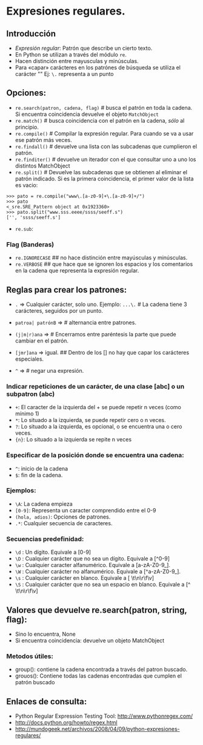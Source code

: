 # Expresiones regulares.

## Introducción
* *Expresión regular*: Patrón que describe un cierto texto.
* En Python se utilizan a través del módulo `re`.
* Hacen distinción entre mayusculas y minúsculas.
* Para «capar» carácteres en los patrónes de búsqueda se utiliza el carácter "\"
 Ej: `\.` representa a un punto

## Opciones:
* `re.search(patron, cadena, flag)` # busca el patrón en toda la cadena. Si encuentra coincidencia devuelve el objeto `MatchObject`
* `re.match()` # busca coincidencia con el patrón en la cadena, *sólo* al principio.
* `re.compile()`  # Compilar la expresión regular. Para cuando se va a usar ese patrón más veces.
* `re.findall()` # devuelve una lista con las subcadenas que cumplieron el patrón.
* `re.finditer()` # devuelve un iterador con el que consultar uno a uno los distintos MatchObject
* `re.split()` # Devuelve las subcadenas que se obtienen al eliminar el patrón indicado. Si es la primera coincidencia, el primer valor de la lista es vacio:
```
>>> pato = re.compile("www\.[a-z0-9]+\.[a-z0-9]+/")
>>> pato
<_sre.SRE_Pattern object at 0x1923360>
>>> pato.split("www.sss.eeee/ssss/seeff.s")
['', 'ssss/seeff.s']
```
* `re.sub`: 

### Flag (Banderas)

* `re.IGNORECASE` ## no hace distinción entre mayúsculas y minúsculas.
* `re.VERBOSE` ## que hace que se ignoren los espacios y los comentarios en la cadena que representa la expresión regular.


## Reglas para crear los patrones:

* `.` => Cualquier carácter, solo uno.
Ejemplo: `...\.` # La cadena tiene 3 carácteres, seguidos por un punto.

* `patroa| patrónB` => # alternancia entre patrones.
* `(j|m|r)ana` => # Encerramos entre paréntesis la parte que puede cambiar en el patrón.
* `[jmr]ana` => igual.  ## Dentro de los [] no hay que capar los carácteres especiales.
* `^` => # negar una expresión.

### Indicar repeticiones de un carácter, de una clase [abc] o un subpatron (abc)

* `+`: El caracter de la izquierda del + se puede repetir n veces (como mínimo 1)
* `*`: Lo situado a la izquierda, se puede repetir cero o n veces.
* `?`: Lo situado a la izquierda, es opcional, o se encuentra una o cero veces.
* `{n}`: Lo situado a la izquierda se repite n veces

### Especificar de la posición donde se encuentra una cadena:

* `^`: inicio de la cadena
* `$`: fin de la cadena.

### Ejemplos: 

* `\A`: La cadena empieza
* `[0-9]`: Representa un caracter comprendido entre el 0-9
* `(hola, adios)`: Opciones de patrones.
* `.*`: Cualquier secuencia de caracteres.

### Secuencias predefinidad:

* `\d` : Un dígito. Equivale a [0-9]
* `\D` : Cualquier carácter que no sea un dígito. Equivale a [^0-9]
* `\w` : Cualquier caracter alfanumérico. Equivale a [a-zA-Z0-9_].
* `\W` : Cualquier carácter no alfanumérico. Equivale a [^a-zA-Z0-9_].
* `\s` : Cualquier carácter en blanco. Equivale a [ \t\n\r\f\v]
* `\S` : Cualquier carácter que no sea un espacio en blanco. Equivale a [^ \t\n\r\f\v]


## Valores que devuelve re.search(patron, string, flag):

* Sino lo encuentra, None
* Si encuentra coincidencia: devuelve un objeto MatchObject 

### Metodos útiles:

* group(): contiene la cadena encontrada a través del patron buscado.
* grouos(): Contiene todas las cadenas encontradas que cumplen el patrón buscado


## Enlaces de consulta:
* Python Regular Expression Testing Tool: http://www.pythonregex.com/
* http://docs.python.org/howto/regex.html
* http://mundogeek.net/archivos/2008/04/09/python-expresiones-regulares/

